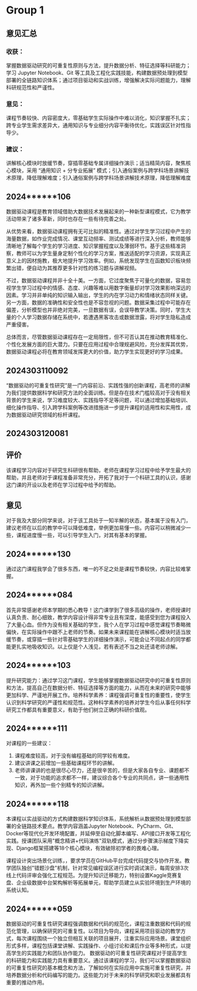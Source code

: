 # Group 1


## 意见汇总

### 收获：
掌握数据驱动研究的可重复性原则与方法，提升数据分析、特征选择等科研能力；学习 Jupyter Notebook、Git 等工具及工程化实践技能，构建数据预处理到模型部署的全链路知识体系；通过项目驱动和实战训练，增强解决实际问题能力，理解科研规范性和严谨性。

### 意见：
课程节奏较快、内容密度大，零基础学生实际操作中难以消化，知识掌握不扎实；跨专业学生需求差异大，通用知识与专业细分内容平衡待优化，实践误区针对性指导少。

### 建议：
讲解核心模块时放缓节奏，穿插零基础专属详细操作演示；适当精简内容，聚焦核心模块，采用 “通用知识 + 分专业拓展” 模式；引入通俗案例与跨学科场景讲解技术原理，降低理解难度；引入通俗案例与跨学科场景讲解技术原理，降低理解难度


## 2024******106 

数据驱动课程是教育领域借助大数据技术发展起来的一种新型课程模式，它为教学活动带来了诸多革新，同时也存在一些有待完善之处。

从优势来看，数据驱动课程拥有无可比拟的精准性。通过对学生学习过程中产生的海量数据，如作业完成情况、课堂互动频率、测试成绩等进行深入分析，教师能够清晰地了解每个学生的学习进度、知识掌握程度以及薄弱环节。基于这些精准洞察，教师可以为学生量身定制个性化的学习方案，推送适配的学习资源，实现真正意义上的因材施教，极大地提升学习效率。例如，系统发现学生在函数知识板块频繁出错，便自动为其推荐更多针对性的练习题与讲解视频。

不过，数据驱动课程并非十全十美。一方面，它过度聚焦于可量化的数据，容易忽视学生学习过程中的情感、态度、兴趣等难以用数字衡量却对学习效果影响深远的因素。学习并非单纯的知识输入输出，学生的内在学习动力和情绪状态同样关键。另一方面，数据的准确性和安全性也是不容忽视的问题。数据采集过程中可能存在偏差，分析模型也并非绝对完美，一旦数据有误，会误导教学决策。同时，学生大量的个人学习数据存储在系统中，若遭遇黑客攻击或数据泄露，将对学生隐私造成严重侵害。

总体而言，尽管数据驱动课程存在一定局限性，但不可否认其在推动教育精准化、个性化发展方面的巨大潜力。只要在应用过程中合理规避风险，充分发挥其优势，数据驱动课程必将在教育领域发挥更大的价值，助力学生实现更好的学习成果。


## 2024303110092

“数据驱动的可重复性研究”是一门内容前沿、实践性强的创新课程，高老师的讲解为我们提供数据科学和研究方法的全面训练。但是存在技术门槛较高对于没有相关背景的学生来说，学习难度较大、实践指导不足等问题，可以通过增加基础培训、细化操作指导、引入跨学科案例等改进措施进一步提升课程的适用性和实用性，成为数据驱动研究领域的标杆课程。


## 2024303120081

## 评价

该课程学习内容对于研究生科研很有帮助，老师在课程学习过程中给予学生最大的帮助，并且老师对于课程准备非常充分，开拓了我对于一个科研工具的认识，感谢这门课的开设以及老师在学习过程中给予的帮助。

## 意见

对于我及大部分同学来说，对于该工具处于一知半解的状态，基本属于没有入门，建议老师在以后的教学中可以降低难度，举例更加易懂一些。内容可以稍微减少一些，课程进度慢一些，可以引导学生入门，对其有基本的掌握。


## 2024******130 

通过这门课程我学会了很多东西，唯一的不足之处是课程节奏较快，内容比较难掌握。


## 2024******084 

首先非常感谢老师本学期的悉心教导！这门课学到了很多高级的操作，老师授课时认真负责、耐心细致，教学内容设计得非常专业且有深度，能感受到您为课程投入了大量心血。但作为没有相关基础的学生，我个人在学习过程中感觉课程节奏略微偏快，在实际操作中跟不上老师的节奏。如果未来课程能在讲解核心模块时适当放缓节奏，或穿插一些针对零基础学生的详细操作演示，可能会让不同起点的同学都能更扎实地吸收知识。以上仅是个人浅见，若有表述不当之处还请老师谅解。


## 2024******103 

提升研究能力：通过学习这门课程，学生能够掌握数据驱动研究中的可重复性原则和方法，提高自己在数据分析、特征选择等方面的能力，从而在未来的研究中能够更加科学、严谨地开展工作。培养科学素养：课程强调可重复性的重要性，使学生认识到科学研究的严谨性和规范性。这种科学素养的培养对学生今后从事任何科学研究工作都具有重要意义，有助于他们树立正确的科研价值观。


## 2024******111 

对课程的一些建议：

1. 课程难度较高，对于没有编程基础的同学较有难度。
2. 建议讲课之前增加一些基础课程环节的讲解。
3. 老师讲课讲的也是很尽心尽力，还是很辛苦的，但是大家各自专业、课题都不一致，对于功能的追求都不一样，建议综合各个专业的共同点，讲一些通用性知识，再外加一些个别精专的知识讲解。


## 2024******118 

本课程以实战驱动的方式构建数据科学知识体系，系统解析从数据预处理到模型部署的全链路技术要点。教学内容涵盖Jupyter Notebook、PyCharm、Git、Docker等现代化开发环境配置，并延伸至自动化脚本编写、API接口开发等工程化实践。授课团队采用"概念精讲+代码演练"双轨模式，通过分步骤演示梯度下降实现、Django框架搭建等18个核心模块，有效破除初学者的畏难心理。

课程设计突出场景化训练，，要求学员在GitHub平台完成代码提交与协作开发。教学团队独创"错题沙盘"机制，针对常见编程误区进行实时调试演示，每周安排3次线上代码评审会强化工程规范。为提升知识迁移能力，特别设置Kaggle竞赛复盘、企业级数据中台架构解析等拓展单元，帮助学员建立从实验环境到生产环境的系统认知。


## 2024******059 

数据驱动的可重复性研究课程强调数据和代码的规范化，课程注重数据和代码的规范化管理，以确保研究的可重复性。以项目为导向，课程采用项目驱动的教学方式，每次课程围绕一个独立但相互关联的项目展开，注重实际应用场景。课堂组织形式多样，课程包括课堂讲解、实践操作、小组讨论和课后作业等多种形式，以提高学生的实践能力和团队协作能力。
数据驱动的可重复性研究课程对于提高学生的科研能力和实践能力具有重要意义。通过该课程的学习，我们可以掌握数据驱动的可重复性研究的基本概念和方法，了解如何在实际应用中实施可重复性研究，并培养数据分析和代码编写的能力。这些能力对于未来的科学研究和职业发展都具有重要的推动作用。
